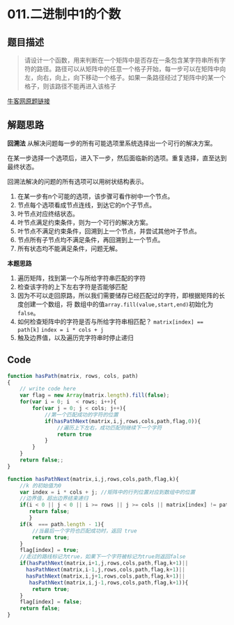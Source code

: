 
# 011.二进制中1的个数

## 题目描述

>请设计一个函数，用来判断在一个矩阵中是否存在一条包含某字符串所有字符的路径。路径可以从矩阵中的任意一个格子开始，每一步可以在矩阵中向左，向右，向上，向下移动一个格子。如果一条路径经过了矩阵中的某一个格子，则该路径不能再进入该格子

[牛客网原题链接](https://www.nowcoder.com/practice/c61c6999eecb4b8f88a98f66b273a3cc?tpId=13&tqId=11218&tPage=4&rp=4&ru=/ta/coding-interviews&qru=/ta/coding-interviews/question-ranking)




## 解题思路
**回溯法**
从解决问题每一步的所有可能选项里系统选择出一个可行的解决方案。

在某一步选择一个选项后，进入下一步，然后面临新的选项。重复选择，直至达到最终状态。

回溯法解决的问题的所有选项可以用树状结构表示。
1. 在某一步有n个可能的选项，该步骤可看作树中一个节点。
2. 节点每个选项看成节点连线，到达它的n个子节点。
3. 叶节点对应终结状态。
4. 叶节点满足约束条件，则为一个可行的解决方案。
5. 叶节点不满足约束条件，回溯到上一个节点，并尝试其他叶子节点。
6. 节点所有子节点均不满足条件，再回溯到上一个节点。
7. 所有状态均不能满足条件，问题无解。


**本题思路**
1. 遍历矩阵，找到第一个与所给字符串匹配的字符
2. 检查该字符的上下左右字符是否能够匹配
3. 因为不可以走回原路，所以我们需要储存已经匹配过的字符，即根据矩阵的长度创建一个数组，将 数组中的值`array.fill(value,start,end)`初始化为`false`。
4. 如何检查矩阵中的字符是否与所给字符串相匹配？ `matrix[index] == path[k]` `index = i * cols + j`
5. 触及边界值，以及遍历完字符串时停止递归

## Code
```javascript
function hasPath(matrix, rows, cols, path)
{
    // write code here
    var flag = new Array(matrix.length).fill(false);
    for(var i = 0; i  < rows; i++){
        for(var j = 0; j < cols; j++){
            //第一个匹配成功的字符的位置
            if(hasPathNext(matrix,i,j,rows,cols,path,flag,0)){
                //遍历上下左右，成功匹配则继续下一个字符
                return true
            }
        }
    }
    return false;;
}

function hasPathNext(matrix,i,j,rows,cols,path,flag,k){
    //k 的初始值为0
    var index = i * cols + j; //矩阵中的行列位置对应到数组中的位置
    //边界值，超出边界结束递归
    if(i < 0 || j < 0 || i >= rows || j >= cols || matrix[index] != path[k] || flag[index]){
       return false;
       }
    if(k  === path.length - 1){
        //当最后一个字符也匹配成功时，返回 true
        return true;
    }
    flag[index] = true;
    //走过的路线标记为true，如果下一个字符被标记为true则返回false
    if(hasPathNext(matrix,i+1,j,rows,cols,path,flag,k+1)||
      hasPathNext(matrix,i-1,j,rows,cols,path,flag,k+1)||
      hasPathNext(matrix,i,j+1,rows,cols,path,flag,k+1)||
       hasPathNext(matrix,i,j-1,rows,cols,path,flag,k+1)){
        return true;
    }
    flag[index] = false;
    return false;
}
```